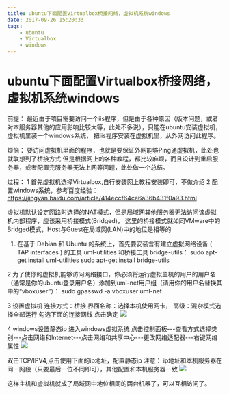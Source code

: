 ```yaml
---
title: ubuntu下面配置Virtualbox桥接网络，虚拟机系统windows
date: 2017-09-26 15:20:33
tags:
    - ubuntu
    - Virtualbox
    - windows
---
```

# ubuntu下面配置Virtualbox桥接网络，虚拟机系统windows
前提：
最近由于项目需要访问一个iis程序，但是由于各种原因（版本问题，或者对本服务器其他的应用影响比较大等，此处不多说），只能在ubuntu安装虚拟机，虚拟机里装一个windows系统，
把iis程序安装在虚拟机里，从外网访问此程序。

烦恼：
要访问虚拟机里面的程序，也就是要保证外网能够Ping通虚拟机，此处也就联想到了桥接方式
但是根据网上的各种教程，都比较麻烦，而且设计到重启服务器，或者配置完服务器无法上网等问题，此处做一个总结。

过程：
1 首先虚拟机选择Virtualbox,自行安装网上教程安装即可，不做介绍
2 配置windows系统，参考百度经验：https://jingyan.baidu.com/article/414eccf64ce6a36b431f0a93.html
 
虚拟机默认设定网路时选择的NAT模式，但是局域网其他服务器无法访问该虚拟机内部程序，应该采用桥接模式(Bridged)，
这里的桥接模式就如同VMware中的Bridged模式，Host与Guest在局域网(LAN)中的地位是相等的

1. 在基于 Debian 和 Ubuntu 的系统上，首先要安装含有建立虚拟网络设备 ( TAP interfaces ) 的工具 uml-utilities 和桥接工具 bridge-utils：
sudo apt-get install uml-utilities
sudo apt-get install bridge-utils

2 为了使你的虚拟机能够访问网络接口，你必须将运行虚拟主机的用户的用户名（通常是你的ubuntu登录用户名）添加到uml-net用户组（请用你的用户名替换其中的“vboxuser”）：
sudo gpasswd -a vboxuser uml-net

3 设置虚拟机 
  连接方式：桥接
  界面名称：选择本机使用网卡，
  高级：混杂模式选择全部运行
  勾选下面的连接网线
  点击确定
![](1.jpg)

4  windows设置静态ip
  进入windows虚拟系统
  点击控制面板---查看方式选择类别---点击网络和Internet---点击网络和共享中心---更改网络适配器---右键网络属性
  ![](2.jpg)

  双击TCP/IPV4,点击使用下面的ip地址，配置静态ip
  注意：
  ip地址和本机服务器在同一网段（只要最后一位不同即可），其他配置和本机服务器一致
 ![](3.jpg)


  这样主机和虚拟机就成了局域网中地位相同的两台机器了，可以互相访问了。
  
